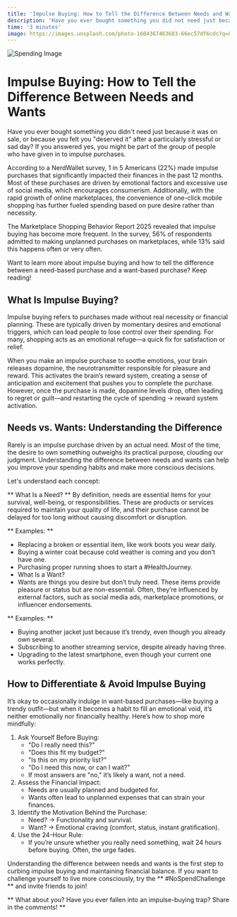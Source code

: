 ```yaml
---
title: 'Impulse Buying: How to Tell the Difference Between Needs and Wants'
description: 'Have you ever bought something you did not need just because it was on sale, or because you felt you deserved it after a particularly stressful or sad day? If you answered yes, you might be part of the group of people who have given in to impulse purchases.'
time: '3 minutes'
image: https://images.unsplash.com/photo-1604367463683-66ec57df6cdc?q=80&w=1740&auto=format&fit=crop&ixlib=rb-4.0.3&ixid=M3wxMjA3fDB8MHxwaG90by1wYWdlfHx8fGVufDB8fHx8fA%3D%3D
---
```


![Spending Image](https://images.unsplash.com/photo-1604367463683-66ec57df6cdc?q=80&w=1740&auto=format&fit=crop&ixlib=rb-4.0.3&ixid=M3wxMjA3fDB8MHxwaG90by1wYWdlfHx8fGVufDB8fHx8fA%3D%3D)

# Impulse Buying: How to Tell the Difference Between Needs and Wants

Have you ever bought something you didn't need just because it was on sale, or because you felt you "deserved it" after a particularly stressful or sad day? If you answered yes, you might be part of the group of people who have given in to impulse purchases.

According to a NerdWallet survey, 1 in 5 Americans (22%) made impulse purchases that significantly impacted their finances in the past 12 months. Most of these purchases are driven by emotional factors and excessive use of social media, which encourages consumerism. Additionally, with the rapid growth of online marketplaces, the convenience of one-click mobile shopping has further fueled spending based on pure desire rather than necessity.

The Marketplace Shopping Behavior Report 2025 revealed that impulse buying has become more frequent. In the survey, 56% of respondents admitted to making unplanned purchases on marketplaces, while 13% said this happens often or very often.

Want to learn more about impulse buying and how to tell the difference between a need-based purchase and a want-based purchase? Keep reading!

## What Is Impulse Buying?

Impulse buying refers to purchases made without real necessity or financial planning. These are typically driven by momentary desires and emotional triggers, which can lead people to lose control over their spending. For many, shopping acts as an emotional refuge—a quick fix for satisfaction or relief.

When you make an impulse purchase to soothe emotions, your brain releases dopamine, the neurotransmitter responsible for pleasure and reward. This activates the brain’s reward system, creating a sense of anticipation and excitement that pushes you to complete the purchase. However, once the purchase is made, dopamine levels drop, often leading to regret or guilt—and restarting the cycle of spending → reward system activation.

## Needs vs. Wants: Understanding the Difference

Rarely is an impulse purchase driven by an actual need. Most of the time, the desire to own something outweighs its practical purpose, clouding our judgment. Understanding the difference between needs and wants can help you improve your spending habits and make more conscious decisions.

Let's understand each concept:

** What Is a Need? **
By definition, needs are essential items for your survival, well-being, or responsibilities. These are products or services required to maintain your quality of life, and their purchase cannot be delayed for too long without causing discomfort or disruption.

** Examples: **

- Replacing a broken or essential item, like work boots you wear daily.
- Buying a winter coat because cold weather is coming and you don’t have one.
- Purchasing proper running shoes to start a #HealthJourney.
- What Is a Want?
- Wants are things you desire but don’t truly need. These items provide pleasure or status but are non-essential. Often, they’re influenced by external factors, such as social media ads, marketplace promotions, or influencer endorsements.

** Examples: **

- Buying another jacket just because it’s trendy, even though you already own several.
- Subscribing to another streaming service, despite already having three.
- Upgrading to the latest smartphone, even though your current one works perfectly.

## How to Differentiate & Avoid Impulse Buying

It’s okay to occasionally indulge in want-based purchases—like buying a trendy outfit—but when it becomes a habit to fill an emotional void, it’s neither emotionally nor financially healthy. Here’s how to shop more mindfully:

1. Ask Yourself Before Buying:
   - "Do I really need this?"
   - "Does this fit my budget?"
   - "Is this on my priority list?"
   - "Do I need this now, or can I wait?"
   - If most answers are "no," it’s likely a want, not a need.
2. Assess the Financial Impact:
   - Needs are usually planned and budgeted for.
   - Wants often lead to unplanned expenses that can strain your finances.
3. Identify the Motivation Behind the Purchase:
   - Need? → Functionality and survival.
   - Want? → Emotional craving (comfort, status, instant gratification).
4. Use the 24-Hour Rule:
   - If you’re unsure whether you really need something, wait 24 hours before buying. Often, the urge fades.

Understanding the difference between needs and wants is the first step to curbing impulse buying and maintaining financial balance. If you want to challenge yourself to live more consciously, try the ** #NoSpendChallenge ** and invite friends to join!

** What about you? Have you ever fallen into an impulse-buying trap? Share in the comments! **
